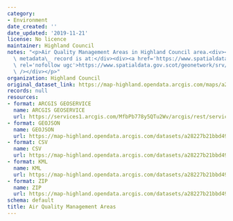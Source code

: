 ```yaml
---
category:
- Environment
date_created: ''
date_updated: '2019-11-21'
license: No licence
maintainer: Highland Council
notes: "<p>Air Quality Management Areas in Highland Council area.<div><br /></div><div>Gemini\
  \ metadata\_ record is at:</div><div><a href='https://www.spatialdata.gov.scot/geonetwork/srv/eng/catalog.search#/metadata/50122181-5f4c-49ed-9423-b63f502fea9a'\
  \ rel='nofollow ugc'>https://www.spatialdata.gov.scot/geonetwork/srv/eng/catalog.search#/metadata/50122181-5f4c-49ed-9423-b63f502fea9a</a></div><div><br\
  \ /></div></p>"
organization: Highland Council
original_dataset_link: https://map-highland.opendata.arcgis.com/maps/a28227b21bbd49dbb70cae596c9d1d58_0
records: null
resources:
- format: ARCGIS GEOSERVICE
  name: ARCGIS GEOSERVICE
  url: https://services1.arcgis.com/MfbPb778y5QTu2Wv/arcgis/rest/services/AirQualityManagementAreas/FeatureServer/0
- format: GEOJSON
  name: GEOJSON
  url: https://map-highland.opendata.arcgis.com/datasets/a28227b21bbd49dbb70cae596c9d1d58_0.geojson?outSR=%7B%22latestWkid%22%3A27700%2C%22wkid%22%3A27700%7D
- format: CSV
  name: CSV
  url: https://map-highland.opendata.arcgis.com/datasets/a28227b21bbd49dbb70cae596c9d1d58_0.csv?outSR=%7B%22latestWkid%22%3A27700%2C%22wkid%22%3A27700%7D
- format: KML
  name: KML
  url: https://map-highland.opendata.arcgis.com/datasets/a28227b21bbd49dbb70cae596c9d1d58_0.kml?outSR=%7B%22latestWkid%22%3A27700%2C%22wkid%22%3A27700%7D
- format: ZIP
  name: ZIP
  url: https://map-highland.opendata.arcgis.com/datasets/a28227b21bbd49dbb70cae596c9d1d58_0.zip?outSR=%7B%22latestWkid%22%3A27700%2C%22wkid%22%3A27700%7D
schema: default
title: Air Quality Management Areas
---
```

